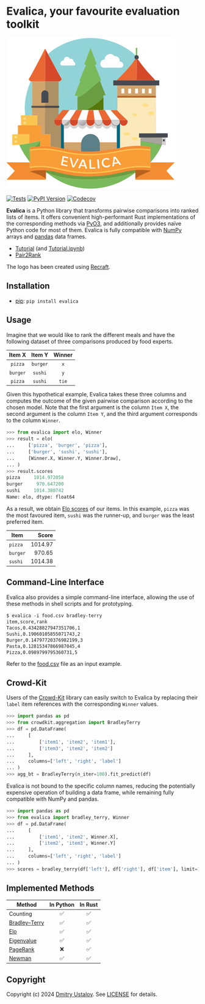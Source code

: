 # Evalica, your favourite evaluation toolkit

[![Evalica](Evalica.svg)](https://github.com/dustalov/evalica)

[![Tests][github_tests_badge]][github_tests_link]
[![PyPI Version][pypi_badge]][pypi_link]
[![Codecov][codecov_badge]][codecov_link]

[github_tests_badge]: https://github.com/dustalov/evalica/actions/workflows/test.yml/badge.svg?branch=master
[github_tests_link]: https://github.com/dustalov/evalica/actions/workflows/test.yml
[pypi_badge]: https://badge.fury.io/py/evalica.svg
[pypi_link]: https://pypi.python.org/pypi/evalica
[codecov_badge]: https://codecov.io/gh/dustalov/evalica/branch/master/graph/badge.svg
[codecov_link]: https://codecov.io/gh/dustalov/evalica

**Evalica** is a Python library that transforms pairwise comparisons into ranked lists of items. It offers convenient high-performant Rust implementations of the corresponding methods via [PyO3](https://pyo3.rs/), and additionally provides naïve Python code for most of them. Evalica is fully compatible with [NumPy](https://numpy.org/) arrays and [pandas](https://pandas.pydata.org/) data frames.

- [Tutorial](https://dustalov.github.io/evalica/) (and [Tutorial.ipynb](Tutorial.ipynb))
- [Pair2Rank](https://huggingface.co/spaces/dustalov/pair2rank)

The logo has been created using [Recraft](https://www.recraft.ai/).

## Installation

- [pip](https://pip.pypa.io/): `pip install evalica`

## Usage

Imagine that we would like to rank the different meals and have the following dataset of three comparisons produced by food experts.

| **Item X**| **Item Y** | **Winner** |
|:---:|:---:|:---:|
| `pizza` | `burger` | `x` |
| `burger` | `sushi` | `y` |
| `pizza` | `sushi` | `tie` |

Given this hypothetical example, Evalica takes these three columns and computes the outcome of the given pairwise comparison according to the chosen model. Note that the first argument is the column `Item X`, the second argument is the column `Item Y`, and the third argument corresponds to the column `Winner`.

```python
>>> from evalica import elo, Winner
>>> result = elo(
...     ['pizza', 'burger', 'pizza'],
...     ['burger', 'sushi', 'sushi'],
...     [Winner.X, Winner.Y, Winner.Draw],
... )
>>> result.scores
pizza     1014.972058
burger     970.647200
sushi     1014.380742
Name: elo, dtype: float64
```

As a result, we obtain [Elo scores](https://en.wikipedia.org/wiki/Elo_rating_system) of our items. In this example, `pizza` was the most favoured item, `sushi` was the runner-up, and `burger` was the least preferred item.

| **Item**| **Score** |
|---|---:|
| `pizza` | 1014.97 |
| `burger` | 970.65 |
| `sushi` | 1014.38 |

## Command-Line Interface

Evalica also provides a simple command-line interface, allowing the use of these methods in shell scripts and for prototyping.

```
$ evalica -i food.csv bradley-terry
item,score,rank
Tacos,0.43428827947351706,1
Sushi,0.19060105855071743,2
Burger,0.14797720376982199,3
Pasta,0.12815347866987045,4
Pizza,0.0989799795360731,5
```

Refer to the [food.csv](food.csv) file as an input example.

## Crowd-Kit

Users of the [Crowd-Kit](https://github.com/Toloka/crowd-kit) library can easily switch to Evalica by replacing their `label` item references with the corresponding `Winner` values.

```python
>>> import pandas as pd
>>> from crowdkit.aggregation import BradleyTerry
>>> df = pd.DataFrame(
...     [
...         ['item1', 'item2', 'item1'],
...         ['item3', 'item2', 'item2']
...     ],
...     columns=['left', 'right', 'label']
... )
>>> agg_bt = BradleyTerry(n_iter=100).fit_predict(df)
```

Evalica is not bound to the specific column names, reducing the potentially expensive operation of building a data frame, while remaining fully compatible with NumPy and pandas.

```python
>>> import pandas as pd
>>> from evalica import bradley_terry, Winner
>>> df = pd.DataFrame(
...     [
...         ['item1', 'item2', Winner.X],
...         ['item2', 'item3', Winner.Y]
...     ],
...     columns=['left', 'right', 'label']
... )
>>> scores = bradley_terry(df['left'], df['right'], df['item'], limit=100)
```

## Implemented Methods

| **Method** | **In Python** | **In Rust** |
|---|:---:|:---:|
| Counting | &#x2705; | &#x2705; |
| [Bradley&ndash;Terry] | &#x2705; | &#x2705; |
| [Elo] | &#x2705; | &#x2705; |
| [Eigenvalue] | &#x2705; | &#x2705; |
| [PageRank] | &#x274C; | &#x2705; |
| [Newman] | &#x2705; | &#x2705; |

[Bradley&ndash;Terry]: https://doi.org/10.2307/2334029
[Elo]: https://isbnsearch.org/isbn/9780923891275
[Eigenvalue]: https://doi.org/10.1086/228631
[PageRank]: https://doi.org/10.1016/S0169-7552(98)00110-X
[Newman]: https://jmlr.org/papers/v24/22-1086.html

## Copyright

Copyright (c) 2024 [Dmitry Ustalov](https://github.com/dustalov). See [LICENSE](LICENSE) for details.
